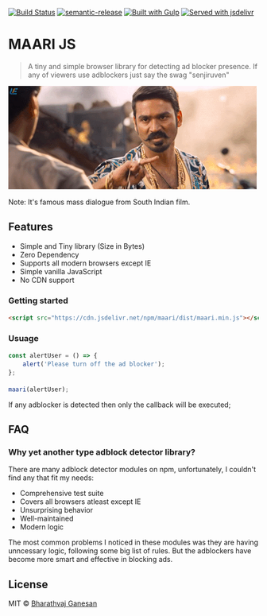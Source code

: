 [![Build Status](https://travis-ci.org/bharathvaj1995/maari.js.svg?branch=master)](https://travis-ci.org/bharathvaj1995/)
[![semantic-release](https://img.shields.io/badge/%20%20%F0%9F%93%A6%F0%9F%9A%80-semantic--release-e10079.svg)](https://github.com/semantic-release/semantic-release)
[![Built with Gulp](https://img.shields.io/badge/built%20with-gulp-red.svg)](https://gulpjs.com/)
[![Served with jsdelivr](https://img.shields.io/badge/cdn-jsdelivr-brightgreen.svg)](https://www.jsdelivr.com/)

# MAARI JS

> A tiny and simple browser library for detecting ad blocker presence. If any of viewers use adblockers just say the swag "senjiruven"

![](media/maari.gif)

Note: It's famous mass dialogue from South Indian film.

## Features

* Simple and Tiny library (Size in Bytes)
* Zero Dependency
* Supports all modern browsers except IE
* Simple vanilla JavaScript
* No CDN support

### Getting started

```html
<script src="https://cdn.jsdelivr.net/npm/maari/dist/maari.min.js"></script>
```

### Usuage

```js
const alertUser = () => {
	alert('Please turn off the ad blocker');
};

maari(alertUser);
```

If any adblocker is detected then only the callback will be executed;

## FAQ

### Why yet another type adblock detector library?

There are many adblock detector modules on npm, unfortunately, I couldn't find any that fit my needs:

* Comprehensive test suite
* Covers all browsers atleast except IE
* Unsurprising behavior
* Well-maintained
* Modern logic

The most common problems I noticed in these modules was they are having unncessary logic, following some big list of rules. But the adblockers have become more smart and effective in blocking ads.

## License

MIT © [Bharathvaj Ganesan](https://github.com/bharathvaj1995)
